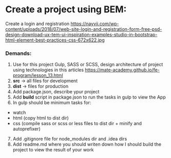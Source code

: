 # Create a project using BEM:

Create a login and registration https://nayvii.com/wp-content/uploads/2018/07/web-site-login-and-registration-form-free-psd-design-download-ux-tem-ui-inspiration-examples-studio-in-bootstrap-html-element-best-practices-css-672x622.jpg

### Demands:

1. Use for this project Gulp, SASS or SCSS, design architecture of project using technologies in this articles https://mate-academy.github.io/fe-program/lesson_13.html
2. **src** -> all files for development
3. **dist** -> files for production
4. Add package.json, describe ypur project
5. Add **build** script in package.json to run the tasks in gulp to view the App
6. In gulp should be minimum tasks for:
  - watch
  - html (copy html to dist dir)
  - css (compile sass or scss or less files to dist dir + minify and autoprefixer)
7. Add .gitignore file for node_modules dir and .idea dirs
8. Add readme.md where you should writen down how I should build the project to view the result of your work
